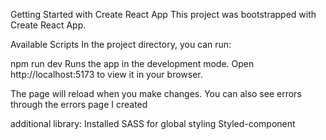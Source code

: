 Getting Started with Create React App
This project was bootstrapped with Create React App.

Available Scripts
In the project directory, you can run:

npm run dev
Runs the app in the development mode.
Open http://localhost:5173 to view it in your browser.

The page will reload when you make changes.
You can also see errors through the errors page I created

additional library:
Installed SASS for global styling
Styled-component







